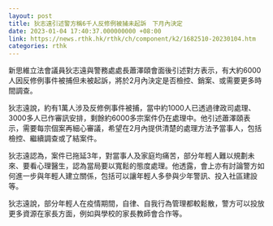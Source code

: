 ```yaml
---
layout: post
title: 狄志遠引述警方稱6千人反修例被捕未起訴　下月內決定
date: 2023-01-04 17:40:37.000000000 +08:00
link: https://news.rthk.hk/rthk/ch/component/k2/1682510-20230104.htm
categories: rthk
---
```


新思維立法會議員狄志遠與警務處處長蕭澤頤會面後引述對方表示，有大約6000人因反修例事件被捕但未被起訴，將於2月內決定是否檢控、銷案、或需要更多時間調查。

狄志遠說，約有1萬人涉及反修例事件被捕，當中約1000人已透過律政司處理、3000多人已作審訊安排，剩餘約6000多宗案件仍在處理中。他引述蕭澤頤表示，需要每宗個案再細心審議，希望在2月內提供清楚的處理方法予當事人，包括檢控、繼續調查或了結案件。

狄志遠認為，案件已拖延3年，對當事人及家庭均痛苦，部分年輕人難以規劃未來、要看心理醫生，認為當局要以寬鬆的態度處理。他透露，會上亦有討論警方如何進一步與年輕人建立關係，包括可以讓年輕人多參與少年警訊、投入社區建設等。

狄志遠說，部分年輕人在疫情期間，自律、自我行為管理都較鬆散，警方可以投放更多資源在家長方面，例如與學校的家長教師會合作等。
